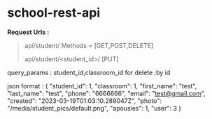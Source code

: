 # school-rest-api

**Request Urls :**

>api/student/ Methods = [GET,POST,DELETE]
>
>api/student/<student_id>/ [PUT]
>
query_params : student_id,classroom_id
for delete :by id

json format :
{
        "student_id": 1,
        "classroom": 1,
        "first_name": "test",
        "last_name": "test",
        "phone": "6666666",
        "email": "test@gmail.com",
        "created": "2023-03-19T01:03:10.289047Z",
        "photo": "/media/student_pics/default.png",
        "apousies": 1,
        "user": 3
 }  
 
 
        
    




